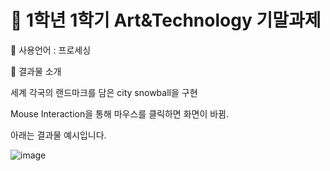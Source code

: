 
# 🎀 1학년 1학기 Art&Technology 기말과제

🎀 사용언어 : 프로세싱

🎀 결과물 소개

세계 각국의 랜드마크를 담은 city snowball을 구현 

Mouse Interaction을 통해 마우스를 클릭하면 화면이 바뀜.

아래는 결과물 예시입니다. 

![image](https://user-images.githubusercontent.com/85864699/177910639-f5b5842a-8f98-4ef5-94f8-9e9fedd56d37.png)
